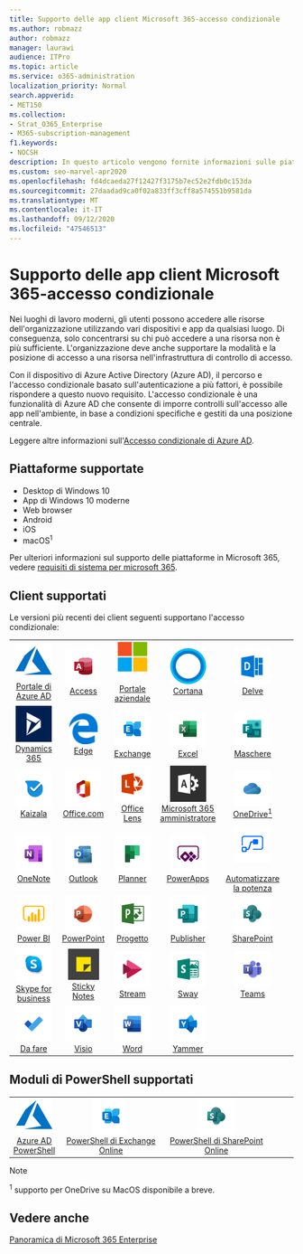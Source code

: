 ```yaml
---
title: Supporto delle app client Microsoft 365-accesso condizionale
ms.author: robmazz
author: robmazz
manager: laurawi
audience: ITPro
ms.topic: article
ms.service: o365-administration
localization_priority: Normal
search.appverid:
- MET150
ms.collection:
- Strat_O365_Enterprise
- M365-subscription-management
f1.keywords:
- NOCSH
description: In questo articolo vengono fornite informazioni sulle piattaforme, i client e i moduli di PowerShell che supportano l'accesso condizionale per Microsoft 365.
ms.custom: seo-marvel-apr2020
ms.openlocfilehash: fd4dcaeda27f12427f3175b7ec52e2fdb0c153da
ms.sourcegitcommit: 27daadad9ca0f02a833ff3cff8a574551b9581da
ms.translationtype: MT
ms.contentlocale: it-IT
ms.lasthandoff: 09/12/2020
ms.locfileid: "47546513"
---
```

# <a name="microsoft-365-client-app-support--conditional-access"></a>Supporto delle app client Microsoft 365-accesso condizionale

Nei luoghi di lavoro moderni, gli utenti possono accedere alle risorse dell'organizzazione utilizzando vari dispositivi e app da qualsiasi luogo. Di conseguenza, solo concentrarsi su chi può accedere a una risorsa non è più sufficiente. L'organizzazione deve anche supportare la modalità e la posizione di accesso a una risorsa nell'infrastruttura di controllo di accesso.

Con il dispositivo di Azure Active Directory (Azure AD), il percorso e l'accesso condizionale basato sull'autenticazione a più fattori, è possibile rispondere a questo nuovo requisito. L'accesso condizionale è una funzionalità di Azure AD che consente di imporre controlli sull'accesso alle app nell'ambiente, in base a condizioni specifiche e gestiti da una posizione centrale.

Leggere altre informazioni sull'[Accesso condizionale di Azure AD](https://docs.microsoft.com/azure/active-directory/conditional-access/).

## <a name="supported-platforms"></a>Piattaforme supportate

 - Desktop di Windows 10
 - App di Windows 10 moderne
 - Web browser
 - Android
 - iOS
 - macOS<sup>1</sup>

Per ulteriori informazioni sul supporto delle piattaforme in Microsoft 365, vedere [requisiti di sistema per microsoft 365](https://products.office.com/office-system-requirements).

## <a name="supported-clients"></a>Client supportati

Le versioni più recenti dei client seguenti supportano l'accesso condizionale:

| | | | | | |
|:---:|:---:|:---:|:---:|:---:|:---:|
| ![Icona di Azure](../media/o365-azure-64x64.png) <br> [Portale di Azure AD <br>](https://azure.microsoft.com/features/azure-portal/) | ![Icona Access](../media/o365-access-64x64.png) <br> [Access](https://products.office.com/access) | ![Icona portale aziendale](../media/o365-microsoft-64x64.png) <br> [<br>Portale aziendale](https://docs.microsoft.com/intune-user-help/sign-in-to-the-company-portal)  | ![Icona Cortana](../media/o365-cortana-64x64.png) <br> [Cortana](https://www.microsoft.com/cortana) | ![Icona di approfondimento](../media/o365-delve-64x64.png) <br> [Delve](https://products.office.com/business/intelligent-search) 
| ![Icona Dynamics 365](../media/o365-dynamics365-64x64.png) <br> [Dynamics 365](https://dynamics.microsoft.com) | ![Icona del server perimetrale](../media/o365-edge-64x64.png) <br> [Edge](https://www.microsoft.com/windows/microsoft-edge) | ![Icona di Exchange](../media/o365-exchange-64x64.png) <br> [Exchange](https://products.office.com/exchange/exchange-online) | ![Icona Excel](../media/o365-excel-64x64.png) <br> [Excel](https://products.office.com/excel) | ![Icona maschere](../media/o365-forms-64x64.png) <br> [Maschere](https://flow.microsoft.com/connectors/shared_microsoftforms/microsoft-forms/) 
| ![Icona di Kaizala](../media/o365-kaizala-64x64.png) <br> [Kaizala](https://products.office.com/en/business/microsoft-kaizala) | ![Icona Office.com](../media/o365-office-64x64.png) <br> [Office.com](https://www.office.com/) | ![Icona dell'obiettivo](../media/o365-lens-64x64.png) <br> [Office Lens](https://www.microsoft.com/p/office-lens/9wzdncrfj3t8?activetab=pivot%3Aoverviewtab) | ![Icona di amministrazione di Office 365](../media/o365-o365admin-64x64.png) <br> [Microsoft 365 <br> amministratore](https://products.office.com/business/manage-office-365-admin-app) | ![Icona di OneDrive for business](../media/o365-OneDrive-64x64.png) <br> [OneDrive<sup>1</sup>](https://products.office.com/onedrive-for-business/online-cloud-storage) 
| ![Icona di OneNote](../media/o365-OneNote-64x64.png) <br> [OneNote](https://products.office.com/onenote) | ![Icona di Outlook](../media/o365-outlook-64x64.png) <br> [Outlook](https://products.office.com/outlook) | ![Icona Planner](../media/o365-planner-64x64.png) <br> [Planner](https://products.office.com/business/task-management-software) | ![Icona di PowerApps](../media/o365-powerapps-64x64.png) <br> [PowerApps](https://powerapps.microsoft.com) | ![Icona Power automatizzate](../media/o365-flow-64x64.png) <br> [<br>Automatizzare la potenza](https://flow.microsoft.com)
| ![Icona PowerBI](../media/o365-powerbi-64x64.png) <br> [Power BI](https://powerbi.microsoft.com) | ![Icona PowerPoint](../media/o365-powerpoint-64x64.png) <br> [PowerPoint](https://products.office.com/powerpoint) | ![Icona progetto](../media/o365-project-64x64.png) <br> [Progetto](https://products.office.com/project) | ![Icona di Publisher](../media/o365-publisher-64x64.png) <br> [Publisher](https://products.office.com/publisher) | ![Icona di SharePoint](../media/o365-sharepoint-64x64.png) <br> [SharePoint](https://products.office.com/sharepoint) 
| ![Icona di Skype for Business](../media/o365-skypeforbusiness-64x64.png) <br> [Skype for <br> business](https://www.skype.com/business/) | ![Icona note adesive](../media/o365-stickynotes-64x64.png) <br> [Sticky Notes](https://www.microsoft.com/p/microsoft-sticky-notes/9nblggh4qghw) | ![Icona di Stream](../media/o365-stream-64x64.png) <br> [Stream](https://stream.microsoft.com) | ![Icona Sway](../media/o365-sway-64x64.png) <br> [Sway](https://sway.com) | ![icona di Teams](../media/o365-teams-64x64.png) <br> [Teams](https://products.office.com/microsoft-teams/group-chat-software) 
| ![Icona da fare](../media/o365-todo-64x64.png) <br> [Da fare](https://todo.microsoft.com) | ![Icona Visio](../media/o365-visio-64x64.png) <br> [Visio](https://products.office.com/visio/flowchart-software) | ![Icona Word](../media/o365-word-64x64.png) <br> [Word](https://products.office.com/word) | ![Icona di Yammer](../media/o365-yammer-64x64.png) <br> [Yammer](https://products.office.com/yammer/yammer-overview)

## <a name="supported-powershell-modules"></a>Moduli di PowerShell supportati

| | | | | | |
|:---:|:---:|:---:|:---:|:---:|:---:|
| ![Icona di Azure](../media/o365-azure-64x64.png) <br> [Azure AD <br> PowerShell](https://docs.microsoft.com/powershell/azure/active-directory/overview?view=azureadps-2.0) | ![Icona di Exchange](../media/o365-exchange-64x64.png) <br> [PowerShell di Exchange Online <br>](https://docs.microsoft.com/powershell/exchange/exchange-online-powershell) | ![Icona di SharePoint](../media/o365-sharepoint-64x64.png) <br> [PowerShell di SharePoint Online <br>](https://docs.microsoft.com/powershell/sharepoint/sharepoint-online/connect-sharepoint-online)

> [!NOTE]
> <sup>1</sup> supporto per OneDrive su MacOS disponibile a breve.

## <a name="see-also"></a>Vedere anche

[Panoramica di Microsoft 365 Enterprise](microsoft-365-overview.md)

